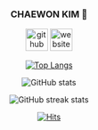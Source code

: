<div align="center">

### CHAEWON KIM 👋

[<img src='https://cdn.jsdelivr.net/npm/simple-icons@3.0.1/icons/github.svg' alt='github' height='40'>](https://github.com/cwkim723)  [<img src='https://cdn.jsdelivr.net/npm/simple-icons@3.0.1/icons/icloud.svg' alt='website' height='40'>](https://turtledeveloper.tistory.com/)  

[![Top Langs](https://github-readme-stats.vercel.app/api/top-langs/?username=cwkim723)](https://github.com/anuraghazra/github-readme-stats)

![GitHub stats](https://github-readme-stats.vercel.app/api?username=cwkim723&show_icons=true)  

![GitHub streak stats](https://github-readme-streak-stats.herokuapp.com/?user=cwkim723)  

<!-- ![Profile views](https://gpvc.arturio.dev/cwkim723)   -->


[![Hits](https://hits.seeyoufarm.com/api/count/incr/badge.svg?url=https%3A%2F%2Fgithub.com%2Fcwkim723&count_bg=%23F1D2D2&title_bg=%23DD9393&icon=&icon_color=%23E7E7E7&title=hits&edge_flat=false)](https://hits.seeyoufarm.com)
</div

